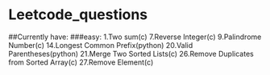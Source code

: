 # Leetcode_questions
 
##Currently have:
    ###easy:
        1.Two sum(c)
        7.Reverse Integer(c)
        9.Palindrome Number(c)
        14.Longest Common Prefix(python)
        20.Valid Parentheses(python)
        21.Merge Two Sorted Lists(c)
        26.Remove Duplicates from Sorted Array(c)
        27.Remove Element(c)
